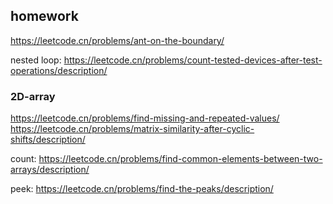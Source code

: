 

## homework
https://leetcode.cn/problems/ant-on-the-boundary/


nested loop: https://leetcode.cn/problems/count-tested-devices-after-test-operations/description/

### 2D-array
https://leetcode.cn/problems/find-missing-and-repeated-values/
https://leetcode.cn/problems/matrix-similarity-after-cyclic-shifts/description/

count: https://leetcode.cn/problems/find-common-elements-between-two-arrays/description/

peek: https://leetcode.cn/problems/find-the-peaks/description/
